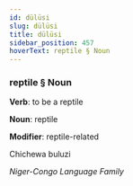 ```yaml
---
id: dülüsi
slug: dülüsi
title: dülüsi
sidebar_position: 457
hoverText: reptile § Noun
---
```


### reptile § Noun

**Verb**: to be a reptile

**Noun**: reptile

**Modifier**: reptile-related

Chichewa buluzi 

*Niger-Congo Language Family*